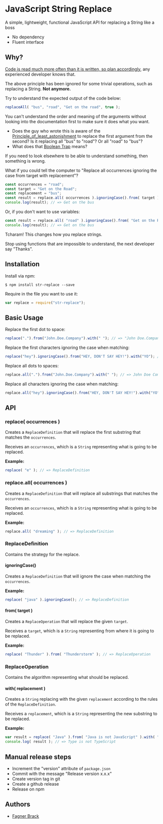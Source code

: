 # JavaScript String Replace

A simple, lightweight, functional JavaScript API for replacing a String like a boss

* No dependency
* Fluent interface

## Why?

[Code is read much more often than it is written, so plan accordingly](https://blogs.msdn.microsoft.com/oldnewthing/20070406-00/?p=27343/), any experienced developer knows that.

The above principle has been ignored for some trivial operations, such as replacing a String. **Not anymore.**

Try to understand the expected output of the code below:

```javascript
replaceAll( "bus", "road", "Get on the road", true );
```

You can't understand the order and meaning of the arguments without looking into the documentation first to make sure it does what you want.

* Does the guy who wrote this is aware of the [Principle_of_least_astonishment](https://en.wikipedia.org/wiki/Principle_of_least_astonishment) to replace the first argument from the second? Is it replacing all "bus" to "road"? Or all "road" to "bus"?
* What does that [Boolean Trap](http://ariya.ofilabs.com/2011/08/hall-of-api-shame-boolean-trap.html) means?

If you need to look elsewhere to be able to understand something, then something is wrong.

What if you could tell the computer to "Replace all occurrences ignoring the case from target with replacement"?

```javascript
const occurrences = "road";
const target = "Get on the Road";
const replacement = "bus";
const result = replace.all( occurrences ).ignoringCase().from( target ).with( replacement );
console.log(result); // => Get on the bus
```

Or, if you don't want to use variables:

```javascript
const result = replace.all( "road" ).ignoringCase().from( "Get on the Road" ).with( "bus" );
console.log(result); // => Get on the bus
```

Tcharam! This changes how you replace strings.

Stop using functions that are impossible to understand, the next developer say "Thanks".

## Installation

Install via npm:

```
$ npm install str-replace --save
```

Require in the file you want to use it:

```javascript
var replace = require("str-replace");
```

## Basic Usage

Replace the first dot to space:

```javascript
replace(".").from("John.Doe.Company").with(" "); // => "John Doe.Company"
```

Replace the first characters ignoring the case when matching:

```javascript
replace("hey").ignoringCase().from("HEY, DON'T SAY HEY!").with("YO"); // => "YO, DON'T SAY HEY!"
```

Replace all dots to spaces:

```javascript
replace.all(".").from("John.Doe.Company").with(" "); // => John Doe Company
```

Replace all characters ignoring the case when matching:

```javascript
replace.all("hey").ignoringCase().from("HEY, DON'T SAY HEY!").with("YO"); // => "YO, DON'T SAY YO!"
```

## API

### replace( occurrences )

Creates a `ReplaceDefinition` that will replace the first substring that
matches the `occurrences`.

Receives an `occurrences`, which is a `String` representing what is going to
be replaced.

**Example:**

```javascript
replace( "e" ); // => ReplaceDefinition
```

### replace.all( occurrences )

Creates a `ReplaceDefinition` that will replace all substrings that
matches the `occurrences`.

Receives an `occurrences`, which is a `String` representing what is going to
be replaced.

**Example:**

```javascript
replace.all( "dreaming" ); // => ReplaceDefinition
```

### ReplaceDefinition

Contains the strategy for the replace.

#### ignoringCase()

Creates a `ReplaceDefinition` that will ignore the case when matching the
`occurrences`.

**Example:**

```javascript
replace( "java" ).ignoringCase(); // => ReplaceDefinition
```

#### from( target )

Creates a `ReplaceOperation` that will replace the given `target`.

Receives a `target`, which is a `String` representing from where it
is going to be replaced.

**Example:**

```javascript
replace( "Thunder" ).from( "Thunderstorm" ); // => ReplaceOperation
```

### ReplaceOperation

Contains the algorithm representing what should be replaced.

#### with( replacement )

Creates a `String` replacing with the given `replacement` according to the
rules of the `ReplaceDefinition`.

Receives a `replacement`, which is a `String` representing the new substring to
be replaced.

**Example:**

```javascript
var result = replace( "Java" ).from( "Java is not JavaScript" ).with( "Type" );
console.log( result ); // => Type is not TypeScript
```

## Manual release steps

* Increment the "version" attribute of `package.json`
* Commit with the message "Release version x.x.x"
* Create version tag in git
* Create a github release
* Release on npm

## Authors

* [Fagner Brack](https://github.com/FagnerMartinsBrack)
